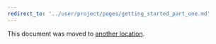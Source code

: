 ```yaml
---
redirect_to: '../user/project/pages/getting_started_part_one.md'
---
```


This document was moved to [another location](../user/project/pages/getting_started_part_one.md).
